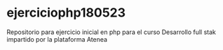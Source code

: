 # ejerciciophp180523
Repositorio para ejercicio inicial en php para el curso Desarrollo full stak impartido por la plataforma Atenea
